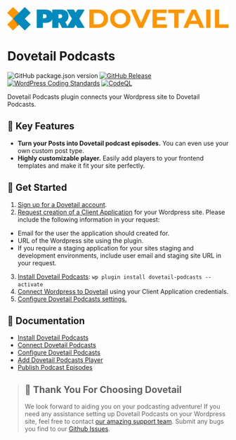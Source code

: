 ![PRX Dovetail](./docs/images/logo.svg)

# Dovetail Podcasts

![GitHub package.json version](https://img.shields.io/github/package-json/v/PRX/Dovetail-Wordpress-Plugin)
[![GitHub Release](https://img.shields.io/github/v/release/PRX/Dovetail-Wordpress-Plugin)](https://github.com/PRX/Dovetail-Wordpress-Plugin/releases)
[![WordPress Coding Standards](https://github.com/PRX/Dovetail-Wordpress-Plugin/workflows/WordPress%20Coding%20Standards/badge.svg)](https://github.com/PRX/Dovetail-Wordpress-Plugin/actions?query=workflow%3A%22WordPress+Coding+Standards%22)
[![CodeQL](https://github.com/PRX/Dovetail-Wordpress-Plugin/workflows/CodeQL/badge.svg)](https://github.com/PRX/Dovetail-Wordpress-Plugin/actions?query=workflow%3A%22CodeQL%22)

Dovetail Podcasts plugin connects your Wordpress site to Dovetail Podcasts.

## 🌟 Key Features

- **Turn your Posts into Dovetail podcast episodes.** You can even use your own custom post type.
- **Highly customizable player.** Easily add players to your frontend templates and make it fit your site perfectly.

## 🚀 Get Started

1. [Sign up for a Dovetail account](https://id.prx.org).
2. [Request creation of a Client Application](mailto:podcast-support@prx.org?subject=Request%20For%20%Wordpress%20Plugin%20Client%20Application) for your Wordpress site. Please include the following information in your request:

- Email for the user the application should created for.
- URL of the Wordpress site using the plugin.
- If you require a staging application for your sites staging and development environments, include user email and staging site URL in your request.

3. [Install Dovetail Podcasts](./docs/installation.md): `wp plugin install dovetail-podcasts --activate`
4. [Connect Wordpress to Dovetail](./docs/settings-client-application.md) using your Client Application credentials.
5. [Configure Dovetail Podcasts settings.](./docs/settings-general.md)

## 📖 **Documentation**

- [Install Dovetail Podcasts](./docs/installation.md)
- [Connect Dovetail Podcasts](./docs/settings-client-application.md)
- [Configure Dovetail Podcasts](./docs/settings-general.md)
- [Add Dovetail Podcasts Player](./docs/player.md)
- [Publish Podcast Episodes](./docs/podcast-episodes.md)

> ## 🫶 Thank You For Choosing Dovetail
>
> We look forward to aiding you on your podcasting adventure! If you need any assistance setting up Dovetail Podcasts on your Wordpress site, feel free to contact [our amazing support team](mailto:podcast-support@prx.org?subject=Help%20With%20Dovetail%20Podcasts%20Wordpress%20Plugin). Submit any bugs you find to our [Github Issues](https://github.com/PRX/Dovetail-Wordpress-Plugin/issues).
